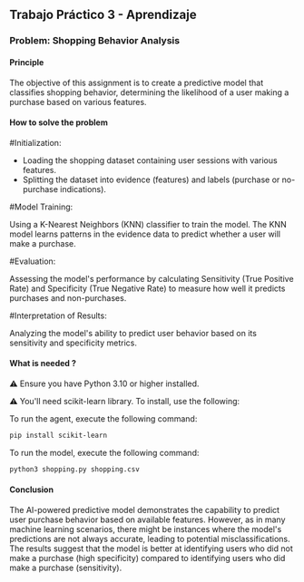 ## Trabajo Práctico 3 - Aprendizaje

### Problem: Shopping Behavior Analysis

#### Principle

The objective of this assignment is to create a predictive model that classifies shopping behavior, determining the likelihood of a user making a purchase based on various features.

#### How to solve the problem

#Initialization:
- Loading the shopping dataset containing user sessions with various features.
- Splitting the dataset into evidence (features) and labels (purchase or no-purchase indications).

#Model Training:

Using a K-Nearest Neighbors (KNN) classifier to train the model. 
The KNN model learns patterns in the evidence data to predict whether a user will make a purchase.

#Evaluation:

Assessing the model's performance by calculating Sensitivity (True Positive Rate) and Specificity (True Negative Rate) to measure how well it predicts purchases and non-purchases.

#Interpretation of Results:

Analyzing the model's ability to predict user behavior based on its sensitivity and specificity metrics.
    
#### What is needed ?

:warning: Ensure you have Python 3.10 or higher installed.

:warning: You'll need scikit-learn library. To install, use the following:

To run the agent, execute the following command:

```bash
pip install scikit-learn
```
To run the model, execute the following command:

```bash
python3 shopping.py shopping.csv
```

#### Conclusion

The AI-powered predictive model demonstrates the capability to predict user purchase behavior based on available features.
However, as in many machine learning scenarios, there might be instances where the model's predictions are not always accurate, leading to potential misclassifications.
The results suggest that the model is better at identifying users who did not make a purchase (high specificity) compared to identifying users who did make a purchase (sensitivity).
